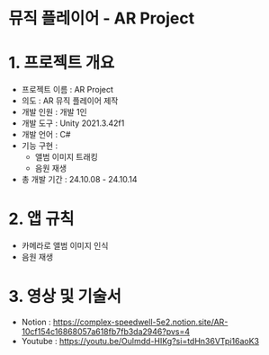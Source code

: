 # 뮤직 플레이어 - AR Project


# 1. 프로젝트 개요
- 프로젝트 이름 : AR Project
- 의도 : AR 뮤직 플레이어 제작
- 개발 인원 : 개발 1인
- 개발 도구 : Unity 2021.3.42f1
- 개발 언어 : C#
- 기능 구현 :
    - 앨범 이미지 트래킹
    - 음원 재생
- 총 개발 기간 : 24.10.08 - 24.10.14
 
# 2. 앱 규칙 
- 카메라로 앨범 이미지 인식
- 음원 재생

# 3. 영상 및 기술서
- Notion : https://complex-speedwell-5e2.notion.site/AR-10cf154c16868057a618fb7fb3da2946?pvs=4
- Youtube : https://youtu.be/Oulmdd-HIKg?si=tdHn36VTpi16aoK3

